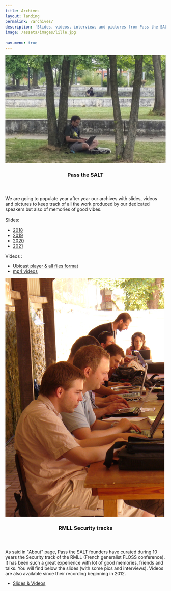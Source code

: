 ```yaml
---
title: Archives
layout: landing
permalink: /archives/
description: 'Slides, videos, interviews and pictures from Pass the SALT and RMLL Security tracks.'
image: /assets/images/lille.jpg

nav-menu: true
---
```


<!-- Main -->
<div id="main">

<!-- One
<section id="one">
	<div class="inner">
		<header class="major">
			<h2>Pass the SALT</h2>
		</header>
		<p>Nullam et orci eu lorem consequat tincidunt vivamus et sagittis magna sed nunc rhoncus condimentum sem. In efficitur ligula tate urna. Maecenas massa vel lacinia pellentesque lorem ipsum dolor. Nullam et orci eu lorem consequat tincidunt. Vivamus et sagittis libero. Nullam et orci eu lorem consequat tincidunt vivamus et sagittis magna sed nunc rhoncus condimentum sem. In efficitur ligula tate urna.</p>
	</div>
</section> -->

<!-- Two -->
<section id="two" class="spotlights">
	<section>
		<a href="" class="image">
			<img src="/assets/images/pablo.jpg" alt="" data-position="center center" />
		</a>
		<div class="content">
			<div class="inner">
				<header class="major">
					<h3>Pass the SALT</h3>
				</header>
				We are going to populate year after year our archives with slides, videos and pictures to keep track of all the work produced by our dedicated speakers but also of memories of good vibes. <br><br>Slides:
				<ul class="actions">
					<li><a href="https://archives.pass-the-salt.org/Pass%20the%20SALT/2018/slides/" class="button">2018</a></li>
					<li><a href="https://archives.pass-the-salt.org/Pass%20the%20SALT/2019/slides/" class="button">2019</a></li>
					<li><a href="https://archives.pass-the-salt.org/Pass%20the%20SALT/2020/slides/" class="button">2020</a></li>
					<li><a href="https://archives.pass-the-salt.org/Pass%20the%20SALT/2021/slides/" class="button">2021</a></li>
				</ul>
				Videos :
				<ul class="actions">
					<li><a href="https://passthesalt.ubicast.tv/" class="button">Ubicast player & all files format</a></li>
					<li><a href="https://archives.pass-the-salt.org/Pass%20the%20SALT/" class="button">mp4 videos</a></li>
				</ul>
			</div>
		</div>
	</section>
	<section>
		<a href="" class="image">
			<img src="/assets/images/victor-eric.jpg" alt="" data-position="top center" />
		</a>
		<div class="content">
			<div class="inner">
				<header class="major">
					<h3>RMLL Security tracks</h3>
				</header>
				<p>As said in "About" page, Pass the SALT founders have curated during 10 years the Security track of the RMLL (French generalist FLOSS conference). It has been such a great experience with lot of good memories, friends and talks. You will find below the slides (with some pics and interviews). Videos are also available since their recording beginning in 2012.</p>
				<ul class="actions">
					<li><a href="https://archives.pass-the-salt.org/RMLL%20Security%20Tracks/" class="button">Slides & Videos</a></li>
				</ul>
			</div>
		</div>
	</section>
	<!--<section>
		<a href="generic.html" class="image">
			<img src="assets/images/pic10.jpg" alt="" data-position="25% 25%" />
		</a>
		<div class="content">
			<div class="inner">
				<header class="major">
					<h3>Sed nunc ligula</h3>
				</header>
				<p>Nullam et orci eu lorem consequat tincidunt vivamus et sagittis magna sed nunc rhoncus condimentum sem. In efficitur ligula tate urna. Maecenas massa sed magna lacinia magna pellentesque lorem ipsum dolor. Nullam et orci eu lorem consequat tincidunt. Vivamus et sagittis tempus.</p>
				<ul class="actions">
					<li><a href="generic.html" class="button">Learn more</a></li>
				</ul>
			</div>
		</div>
	</section>
</section>

<section id="three">
	<div class="inner">
		<header class="major">
			<h2>Massa libero</h2>
		</header>
		<p>Nullam et orci eu lorem consequat tincidunt vivamus et sagittis libero. Mauris aliquet magna magna sed nunc rhoncus pharetra. Pellentesque condimentum sem. In efficitur ligula tate urna. Maecenas laoreet massa vel lacinia pellentesque lorem ipsum dolor. Nullam et orci eu lorem consequat tincidunt. Vivamus et sagittis libero. Mauris aliquet magna magna sed nunc rhoncus amet pharetra et feugiat tempus.</p>
		<ul class="actions">
			<li><a href="generic.html" class="button next">Get Started</a></li>
		</ul>
	</div>
</section>

</div>-->

